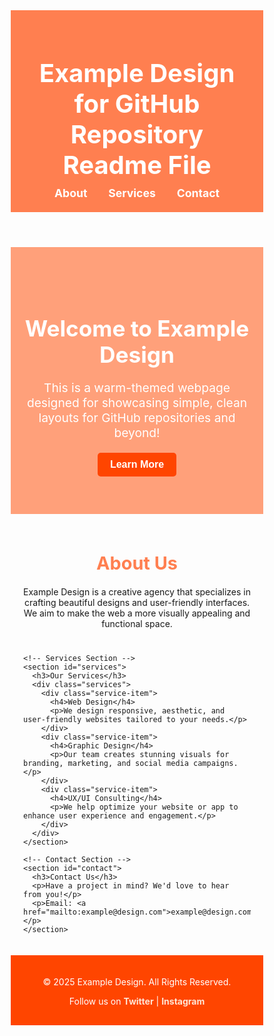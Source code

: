 <!DOCTYPE html>
<html lang="en">
<head>
  <meta charset="UTF-8">
  <meta name="viewport" content="width=device-width, initial-scale=1.0">
  <title>Example Design for GitHub Repository Readme File</title>
  <style>
    /* Global Styles */
    * {
      margin: 0;
      padding: 0;
      box-sizing: border-box;
    }

    body {
      font-family: 'Arial', sans-serif;
      background-color: #FFE5D4; /* Warm pastel peach */
      color: #333;
      line-height: 1.6;
      overflow-x: hidden;
    }

    a {
      text-decoration: none;
      color: inherit;
    }

    /* Header */
    header {
      background-color: #FF7F50; /* Coral color */
      color: white;
      padding: 20px;
      text-align: center;
    }

    header h1 {
      font-size: 2.5rem;
    }

    header nav {
      margin-top: 10px;
    }

    header nav a {
      margin: 0 15px;
      color: white;
      font-weight: bold;
      font-size: 1.1rem;
    }

    header nav a:hover {
      text-decoration: underline;
    }

    /* Hero Section */
    .hero {
      background-color: #FFA07A; /* Light Salmon */
      color: white;
      text-align: center;
      padding: 60px 20px;
    }

    .hero h2 {
      font-size: 2.2rem;
    }

    .hero p {
      font-size: 1.2rem;
      margin: 20px 0;
    }

    .hero button {
      background-color: #FF4500; /* Orange Red */
      color: white;
      border: none;
      padding: 10px 20px;
      font-size: 1rem;
      font-weight: bold;
      cursor: pointer;
      border-radius: 5px;
    }

    .hero button:hover {
      background-color: #E03E00;
    }

    /* Main Content */
    main {
      padding: 20px;
    }

    section {
      margin-bottom: 40px;
    }

    section h3 {
      text-align: center;
      font-size: 1.8rem;
      color: #FF7F50;
      margin-bottom: 20px;
    }

    section p {
      max-width: 800px;
      margin: 0 auto 20px;
      text-align: center;
    }

    /* Services Section */
    .services {
      display: flex;
      flex-wrap: wrap;
      justify-content: center;
      gap: 20px;
    }

    .service-item {
      background-color: white;
      border: 1px solid #FF7F50;
      border-radius: 10px;
      padding: 20px;
      text-align: center;
      width: 300px;
      transition: transform 0.3s;
    }

    .service-item:hover {
      transform: scale(1.05);
      box-shadow: 0 4px 10px rgba(0, 0, 0, 0.1);
    }

    .service-item h4 {
      color: #FF4500;
      margin-bottom: 10px;
    }

    /* Footer */
    footer {
      background-color: #FF4500;
      color: white;
      text-align: center;
      padding: 20px;
    }

    footer p {
      margin-bottom: 10px;
    }

    footer a {
      color: #FFE5D4;
      font-weight: bold;
    }

    footer a:hover {
      text-decoration: underline;
    }

    /* Responsive Design */
    @media (max-width: 768px) {
      .hero h2 {
        font-size: 1.8rem;
      }

      .hero p {
        font-size: 1rem;
      }

      .services {
        flex-direction: column;
        align-items: center;
      }

      .service-item {
        width: 90%;
      }
    }
  </style>
</head>
<body>
  <!-- Header -->
  <header>
    <h1>Example Design for GitHub Repository Readme File</h1>
    <nav>
      <a href="#about">About</a>
      <a href="#services">Services</a>
      <a href="#contact">Contact</a>
    </nav>
  </header>

  <!-- Hero Section -->
  <div class="hero">
    <h2>Welcome to Example Design</h2>
    <p>
      This is a warm-themed webpage designed for showcasing simple, clean layouts for GitHub repositories and beyond!
    </p>
    <button>Learn More</button>
  </div>

  <!-- Main Content -->
  <main>
    <!-- About Section -->
    <section id="about">
      <h3>About Us</h3>
      <p>
        Example Design is a creative agency that specializes in crafting beautiful designs and user-friendly interfaces.
        We aim to make the web a more visually appealing and functional space.
      </p>
    </section>

    <!-- Services Section -->
    <section id="services">
      <h3>Our Services</h3>
      <div class="services">
        <div class="service-item">
          <h4>Web Design</h4>
          <p>We design responsive, aesthetic, and user-friendly websites tailored to your needs.</p>
        </div>
        <div class="service-item">
          <h4>Graphic Design</h4>
          <p>Our team creates stunning visuals for branding, marketing, and social media campaigns.</p>
        </div>
        <div class="service-item">
          <h4>UX/UI Consulting</h4>
          <p>We help optimize your website or app to enhance user experience and engagement.</p>
        </div>
      </div>
    </section>

    <!-- Contact Section -->
    <section id="contact">
      <h3>Contact Us</h3>
      <p>Have a project in mind? We'd love to hear from you!</p>
      <p>Email: <a href="mailto:example@design.com">example@design.com</a></p>
    </section>
  </main>

  <!-- Footer -->
  <footer>
    <p>© 2025 Example Design. All Rights Reserved.</p>
    <p>
      Follow us on <a href="#">Twitter</a> | <a href="#">Instagram</a>
    </p>
  </footer>
</body>
</html>